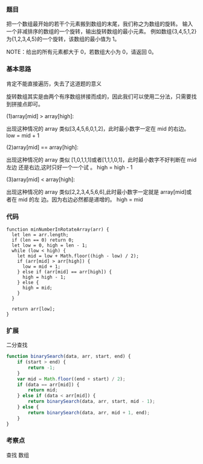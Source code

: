 <!--
 * @Author: zhangyu
 * @Email: zhangdulin@outlook.com
 * @Date: 2021-07-05 17:05:04
 * @LastEditors: zhangyu
 * @LastEditTime: 2021-08-24 16:14:30
 * @Description:
-->

### 题目

把一个数组最开始的若干个元素搬到数组的末尾，我们称之为数组的旋转。 输入一个非减排序的数组的一个旋转，输出旋转数组的最小元素。 例如数组{3,4,5,1,2}为{1,2,3,4,5}的一个旋转，该数组的最小值为 1。

NOTE：给出的所有元素都大于 0，若数组大小为 0，请返回 0。

### 基本思路

肯定不能直接遍历，失去了这道题的意义

旋转数组其实是由两个有序数组拼接而成的，因此我们可以使用二分法，只需要找到拼接点即可。

(1)array[mid] > array[high]:

出现这种情况的 array 类似[3,4,5,6,0,1,2]，此时最小数字一定在 mid 的右边。 low = mid + 1

(2)array[mid] == array[high]:

出现这种情况的 array 类似 [1,0,1,1,1]或者[1,1,1,0,1]，此时最小数字不好判断在 mid 左边 还是右边,这时只好一个一个试 。 high = high - 1

(3)array[mid] < array[high]:

出现这种情况的 array 类似[2,2,3,4,5,6,6],此时最小数字一定就是 array[mid]或者在 mid 的左 边。因为右边必然都是递增的。 high = mid

### 代码

```
function minNumberInRotateArray(arr) {
  let len = arr.length;
  if (len == 0) return 0;
  let low = 0, high = len - 1;
  while (low < high) {
    let mid = low + Math.floor((high - low) / 2);
    if (arr[mid] > arr[high]) {
      low = mid + 1;
    } else if (arr[mid] == arr[high]) {
      high = high - 1;
    } else {
      high = mid;
    }
  }

  return arr[low];
}
```

### 扩展

二分查找

```js
function binarySearch(data, arr, start, end) {
	if (start > end) {
		return -1;
	}
	var mid = Math.floor((end + start) / 2);
	if (data == arr[mid]) {
		return mid;
	} else if (data < arr[mid]) {
		return binarySearch(data, arr, start, mid - 1);
	} else {
		return binarySearch(data, arr, mid + 1, end);
	}
}
```

### 考察点

查找
数组
<Gitalk />
